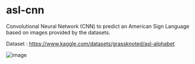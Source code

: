 # asl-cnn
 Convolutional Neural Network (CNN) to predict an American Sign Language based on images provided by the datasets. 
 
 Dataset : https://www.kaggle.com/datasets/grassknoted/asl-alphabet

![image](https://user-images.githubusercontent.com/91514784/209449194-4e203627-9eaa-45af-ad06-2b5a080868af.png)
